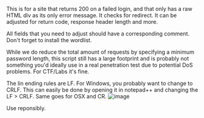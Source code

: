 This is for a site that returns 200 on a failed login, and that only has a raw HTML div as its only error message. It checks for redirect. It can be adjusted for return code, response header length and more.

All fields that you need to adjust should have a corresponding comment. Don't forget to install the wordlist. 

While we do reduce the total amount of requests by specifying a minimum password length, this script still has a large footprint and is probably not something you'd ideally use in a real penetration test due to potential DoS problems. For CTF/Labs it's fine.

The lin ending rules are LF. For Windows, you probably want to change to CRLF. This can easily be done by opening it in notepad++ and changing the LF > CRLF. Same goes for OSX and CR. ![image](https://github.com/bucketcat/Simple-BF/assets/91589201/9c714700-60c1-4f47-914a-9be4ab2c8396)


Use reponsibly.

